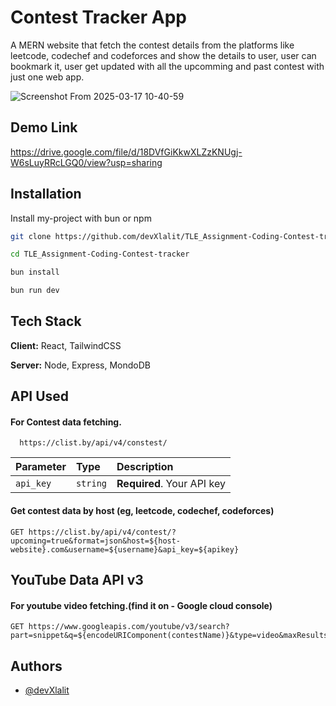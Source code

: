# Contest Tracker App

A MERN website that fetch the contest details from the platforms like leetcode, codechef and codeforces and show the details to user, user can bookmark it, user get updated with all the upcomming and past contest with just one web app.

![Screenshot From 2025-03-17 10-40-59](https://github.com/user-attachments/assets/a8a5faac-9ecd-491c-bd30-80a613df5a5c)


## Demo Link

https://drive.google.com/file/d/18DVfGiKkwXLZzKNUgj-W6sLuyRRcLGQ0/view?usp=sharing


## Installation

Install my-project with bun or npm

```bash
git clone https://github.com/devXlalit/TLE_Assignment-Coding-Contest-tracker.git
```
```bash
cd TLE_Assignment-Coding-Contest-tracker
```
```bash
bun install
```
```bash
bun run dev
```
    
## Tech Stack

**Client:** React, TailwindCSS

**Server:** Node, Express, MondoDB


## API Used

#### For Contest data fetching.

```http
  https://clist.by/api/v4/constest/
```

| Parameter | Type     | Description                |
| :-------- | :------- | :------------------------- |
| `api_key` | `string` | **Required**. Your API key |

#### Get contest data by host (eg, leetcode, codechef, codeforces)

```http
GET https://clist.by/api/v4/contest/?upcoming=true&format=json&host=${host-website}.com&username=${username}&api_key=${apikey}
```

## YouTube Data API v3

#### For youtube video fetching.(find it on - Google cloud console)
```http
GET https://www.googleapis.com/youtube/v3/search?part=snippet&q=${encodeURIComponent(contestName)}&type=video&maxResults=1&key=${YOUTUBE_API_KEY}
```
## Authors

- [@devXlalit](https://github.com/devXlalit)

